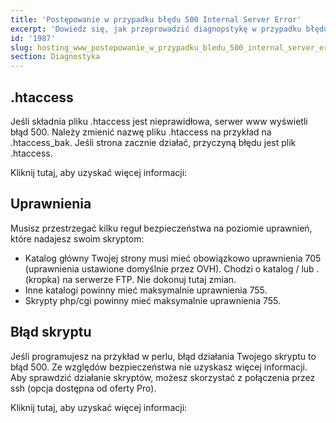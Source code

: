 ```yaml
---
title: 'Postępowanie w przypadku błędu 500 Internal Server Error'
excerpt: 'Dowiedz się, jak przeprowadzić diagnopstykę w przypadku błędu 500 Internal Server Error'
id: '1987'
slug: hosting_www_postepowanie_w_przypadku_bledu_500_internal_server_error
section: Diagnostyka
---
```


## .htaccess
Jeśli składnia pliku .htaccess jest nieprawidłowa, serwer www wyświetli błąd 500. Należy zmienić nazwę pliku .htaccess na przykład na .htaccess_bak. Jeśli strona zacznie działać, przyczyną błędu jest plik .htaccess.

Kliknij tutaj, aby uzyskać więcej informacji: []({legacy}1967)


## Uprawnienia
Musisz przestrzegać kilku reguł bezpieczeństwa na poziomie uprawnień, które nadajesz swoim skryptom:

- Katalog główny Twojej strony musi mieć obowiązkowo uprawnienia 705 (uprawnienia ustawione domyślnie przez OVH). Chodzi o katalog / lub . (kropka) na serwerze FTP. Nie dokonuj tutaj zmian. 
- Inne katalogi powinny mieć maksymalnie uprawnienia 755.
- Skrypty php/cgi powinny mieć maksymalnie uprawnienia 755.




## Błąd skryptu
Jeśli programujesz na przykład w perlu, błąd działania Twojego skryptu to błąd 500. Ze względów bezpieczeństwa nie uzyskasz więcej informacji. Aby sprawdzić działanie skryptów, możesz skorzystać z połączenia przez ssh (opcja dostępna od oferty Pro).

Kliknij tutaj, aby uzyskać więcej informacji: []({legacy}1962)


